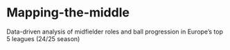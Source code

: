 # Mapping-the-middle
Data-driven analysis of midfielder roles and ball progression in Europe’s top 5 leagues (24/25 season)
